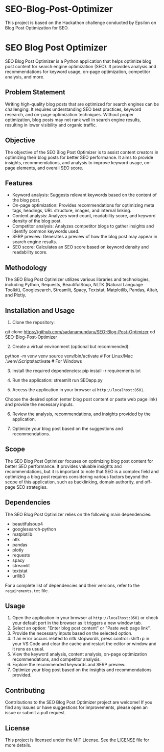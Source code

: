 # SEO-Blog-Post-Optimizer

This project is based on the Hackathon challenge conducted by Epsilon on Blog Post Optimization for SEO.

# SEO Blog Post Optimizer

SEO Blog Post Optimizer is a Python application that helps optimize blog post content for search engine optimization (SEO). It provides analysis and recommendations for keyword usage, on-page optimization, competitor analysis, and more.

## Problem Statement

Writing high-quality blog posts that are optimized for search engines can be challenging. It requires understanding SEO best practices, keyword research, and on-page optimization techniques. Without proper optimization, blog posts may not rank well in search engine results, resulting in lower visibility and organic traffic.

## Objective

The objective of the SEO Blog Post Optimizer is to assist content creators in optimizing their blog posts for better SEO performance. It aims to provide insights, recommendations, and analysis to improve keyword usage, on-page elements, and overall SEO score.

## Features

- Keyword analysis: Suggests relevant keywords based on the content of the blog post.
- On-page optimization: Provides recommendations for optimizing meta tags, headings, URL structure, images, and internal linking.
- Content analysis: Analyzes word count, readability score, and keyword density of the blog post.
- Competitor analysis: Analyzes competitor blogs to gather insights and identify common keywords used.
- SERP preview: Generates a preview of how the blog post may appear in search engine results.
- SEO score: Calculates an SEO score based on keyword density and readability score.

## Methodology

The SEO Blog Post Optimizer utilizes various libraries and technologies, including Python, Requests, BeautifulSoup, NLTK (Natural Language Toolkit), Googlesearch, Streamlit, Spacy, Textstat, Matplotlib, Pandas, Altair, and Plotly.

## Installation and Usage

1. Clone the repository:

git clone https://github.com/sadanamunduru/SEO-Blog-Post-Optimizer
cd SEO-Blog-Post-Optimizer


2. Create a virtual environment (optional but recommended):

python -m venv venv
source venv/bin/activate # For Linux/Mac
.\venv\Scripts\activate # For Windows


3. Install the required dependencies:
pip install -r requirements.txt


4. Run the application:
streamlit run SEOapp.py


5. Access the application in your browser at `http://localhost:8501`.

Choose the desired option (enter blog post content or paste web page link) and provide the necessary inputs.

6. Review the analysis, recommendations, and insights provided by the application.

7. Optimize your blog post based on the suggestions and recommendations.

## Scope

The SEO Blog Post Optimizer focuses on optimizing blog post content for better SEO performance. 
It provides valuable insights and recommendations, but it is important to note that SEO is a complex field and 
optimizing a blog post requires considering various factors beyond the scope of this application, such as 
backlinking, domain authority, and off-page SEO strategies.

## Dependencies

The SEO Blog Post Optimizer relies on the following main dependencies:

- beautifulsoup4
- googlesearch-python
- matplotlib
- nltk
- pandas
- plotly
- requests
- spacy
- streamlit
- textstat
- urllib3

For a complete list of dependencies and their versions, refer to the `requirements.txt` file.

## Usage

1. Open the application in your browser at `http://localhost:8501` or check your default port in the browser as it triggers a new window tab.
2. Select an option: "Enter blog post content" or "Paste web page link".
3. Provide the necessary inputs based on the selected option.
4. If an error occurs related to nltk stopwords, press control+shift+p in your VS Code and clear the cache and restart the editor or window and it runs as usual.
5. View the keyword analysis, content analysis, on-page optimization recommendations, and competitor analysis.
6. Explore the recommended keywords and SERP preview.
7. Optimize your blog post based on the insights and recommendations provided.

## Contributing

Contributions to the SEO Blog Post Optimizer project are welcome! If you find any issues or have suggestions for improvements, please open an issue or submit a pull request.

## License

This project is licensed under the MIT License. See the [LICENSE](LICENSE) file for more details.




